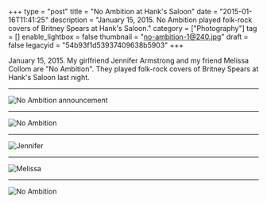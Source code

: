 +++
type = "post"
title = "No Ambition at Hank's Saloon"
date = "2015-01-16T11:41:25"
description = "January 15, 2015. No Ambition played folk-rock covers of Britney Spears at Hank's Saloon."
category = ["Photography"]
tag = []
enable_lightbox = false
thumbnail = "no-ambition-1@240.jpg"
draft = false
legacyid = "54b93f1d53937409638b5903"
+++

<p>January 15, 2015. My girlfriend Jennifer Armstrong and my friend Melissa Collom are "No Ambition". They played folk-rock covers of Britney Spears at Hank's Saloon last night.</p>
<hr />
<p><img style="display:block; margin-left:auto; margin-right:auto;" src="no-ambition-1.jpg" alt="No Ambition announcement" title="No Ambition announcement" /></p>
<hr />
<p><img style="display:block; margin-left:auto; margin-right:auto;" src="no-ambition-6.jpg" alt="No Ambition" title="No Ambition" /></p>
<hr />
<p><img style="display:block; margin-left:auto; margin-right:auto;" src="no-ambition-10.jpg" alt="Jennifer" title="Jennifer" /></p>
<hr />
<p><img style="display:block; margin-left:auto; margin-right:auto;" src="no-ambition-4.jpg" alt="Melissa" title="Melissa" /></p>
<hr />
<p><img style="display:block; margin-left:auto; margin-right:auto;" src="no-ambition-9.jpg" alt="No Ambition" title="No Ambition" /></p>

